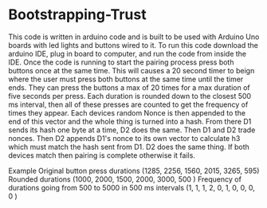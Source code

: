 # Bootstrapping-Trust

This code is written in arduino code and is built to be used with Arduino Uno boards with led lights and buttons wired to it. To run this code download the arduino IDE, plug in board to computer, and run the code from inside the IDE. 
Once the code is running to start the pairing process press both buttons once at the same time. This will causes a 20 second timer to beign where the user must press both buttons at the same time until the timer ends. They can press the buttons a max of 20 times for a max duration of five seconds per press. Each duration is rounded down to the closest 500 ms interval, then all of these presses are counted to get the frequency of times they appear. Each devices random Nonce is then appended to the end of this vector and the whole thing is turned into a hash. From there D1 sends its hash one byte at a time, D2 does the same. Then D1 and D2 trade nonces. Then D2 appends D1's nonce to its own vector to calculate h3 which must match the hash sent from D1. D2 does the same thing. If both devices match then pairing is complete otherwise it fails. 

Example 
Original button press durations (1285, 2256, 1560, 2015, 3265, 595)
Rounded durations (1000, 2000, 1500, 2000, 3000, 500 )
Frequency of durations going from 500 to 5000 in 500 ms intervals (1, 1, 1, 2, 0, 1, 0, 0, 0, 0 )
